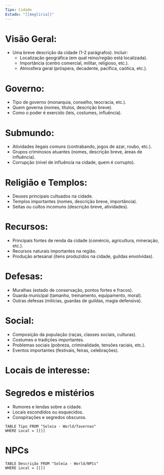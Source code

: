 ```yaml
---
Tipo: Cidade
Estado: "[[Aeglíria]]"
---
```

# Visão Geral:

*   Uma breve descrição da cidade (1-2 parágrafos). Incluir:
    *   Localização geográfica (em qual reino/região está localizada).
    *   Importância (centro comercial, militar, religioso, etc.).
    *   Atmosfera geral (próspera, decadente, pacífica, caótica, etc.).

# Governo:

*   Tipo de governo (monarquia, conselho, teocracia, etc.).
*   Quem governa (nomes, títulos, descrição breve).
*   Como o poder é exercido (leis, costumes, influência).

# Submundo:

*   Atividades ilegais comuns (contrabando, jogos de azar, roubo, etc.).
*   Grupos criminosos atuantes (nomes, descrição breve, áreas de influência).
*   Corrupção (nível de influência na cidade, quem é corrupto).

# Religião e Templos:

*   Deuses principais cultuados na cidade.
*   Templos importantes (nomes, descrição breve, importância).
*   Seitas ou cultos incomuns (descrição breve, atividades).

# Recursos:

*   Principais fontes de renda da cidade (comércio, agricultura, mineração, etc.).
*   Recursos naturais importantes na região.
*   Produção artesanal (itens produzidos na cidade, guildas envolvidas).

# Defesas:

*   Muralhas (estado de conservação, pontos fortes e fracos).
*   Guarda municipal (tamanho, treinamento, equipamento, moral).
*   Outras defesas (milícias, guardas de guildas, magia defensiva).

# Social:

*   Composição da população (raças, classes sociais, culturas).
*   Costumes e tradições importantes.
*   Problemas sociais (pobreza, criminalidade, tensões raciais, etc.).
*   Eventos importantes (festivais, feiras, celebrações).

# Locais de interesse:



# Segredos e mistérios

- Rumores e lendas sobre a cidade.
- Locais escondidos ou esquecidos.
- Conspirações e segredos obscuros.

```dataview
TABLE Tipo FROM "Soleia - World/Tavernas"
WHERE Local = [[]]
```

# NPCs
```dataview
TABLE Descrição FROM "Soleia - World/NPCs"
WHERE Local = [[]]
```


